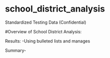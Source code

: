 # school_district_analysis
Standardized Testing Data (Confidential)

#Overview of School District Analysis:


Results:
  -Using bulleted lists and manages 
  
  
  Summary-
  
  
  
